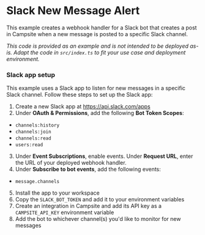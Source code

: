 # Slack New Message Alert

This example creates a webhook handler for a Slack bot that creates a post in Campsite when a new message is posted to a specific Slack channel.

_This code is provided as an example and is not intended to be deployed as-is. Adapt the code in `src/index.ts` to fit your use case and deployment environment._

### Slack app setup

This example uses a Slack app to listen for new messages in a specific Slack channel. Follow these steps to set up the Slack app:

1. Create a new Slack app at https://api.slack.com/apps
2. Under **OAuth & Permissions**, add the following **Bot Token Scopes**:

- `channels:history`
- `channels:join`
- `channels:read`
- `users:read`

3. Under **Event Subscriptions**, enable events. Under **Request URL**, enter the URL of your deployed webhook handler.
4. Under **Subscribe to bot events**, add the following events:

- `message.channels`

5. Install the app to your workspace
6. Copy the `SLACK_BOT_TOKEN` and add it to your environment variables
7. Create an integration in Campsite and add its API key as a `CAMPSITE_API_KEY` environment variable
8. Add the bot to whichever channel(s) you'd like to monitor for new messages
